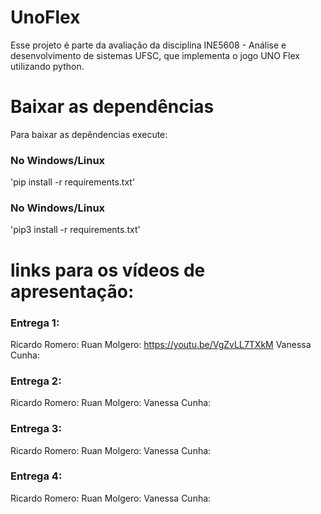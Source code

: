 # UnoFlex
Esse projeto é parte da avaliação da disciplina INE5608 - Análise e desenvolvimento de sistemas UFSC, que implementa o jogo UNO Flex utilizando python.

# Baixar as dependências
Para baixar as depêndencias execute:

### No Windows/Linux
'pip install -r requirements.txt'

### No Windows/Linux
'pip3 install -r requirements.txt'

# links para os vídeos de apresentação:

### Entrega 1:
Ricardo Romero:
Ruan Molgero:  https://youtu.be/VgZvLL7TXkM
Vanessa Cunha: 

### Entrega 2:
Ricardo Romero:
Ruan Molgero: 
Vanessa Cunha:

### Entrega 3:
Ricardo Romero:
Ruan Molgero: 
Vanessa Cunha:

### Entrega 4:
Ricardo Romero:
Ruan Molgero: 
Vanessa Cunha: